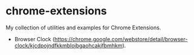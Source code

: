 chrome-extensions
=================

My collection of utilities and examples for Chrome Extensions.
* Browser Clock (https://chrome.google.com/webstore/detail/browser-clock/kjcdpojndfkkmblojbgaohcakjfbmhkm).

